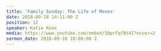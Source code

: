```yaml
---
title: 'Family Sunday: The Life of Moses'
date: 2018-09-18 14:11:00 Z
position: 12
speaker: Katie Knox
media: https://www.youtube.com/embed/50prFqfBt4I?ecver=2
sermon_date: 2018-09-16 10:00:00 Z
---
```


